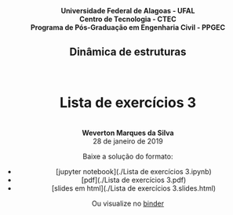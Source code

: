 <center>
    <b>Universidade Federal de Alagoas - UFAL</b>
    <br>
    <b>Centro de Tecnologia - CTEC </b>
    <br>
    <b>Programa de Pós-Graduação em Engenharia Civil - PPGEC</b>
    <br>
    <h2>Dinâmica de estruturas</h2>
    <br>
    <center><h1>Lista de exercícios 3</h1>
    <br>
    <center><b>Weverton Marques da Silva</b>
    <br>
    <center>28 de janeiro de 2019
</center>

Baixe a solução do formato:
  - [jupyter notebook](./Lista de exercícios 3.ipynb)
  - [pdf](./Lista de exercícios 3.pdf)
  - [slides em html](./Lista de exercícios 3.slides.html)
 
Ou visualize no [binder]()
